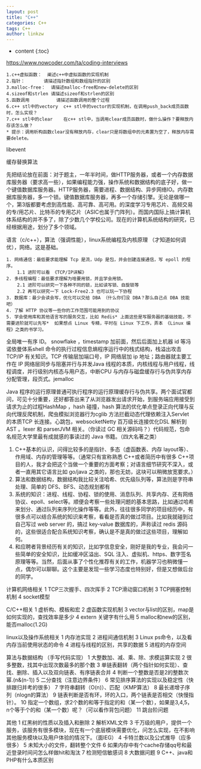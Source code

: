 ```yaml
---
layout: post
title: "C++"
categories: C++
tags: C++
author: linkzw
---
```


* content
{:toc}

https://www.nowcoder.com/ta/coding-interviews

	1.c++虚拟函数：	阐述c++中虚拟函数的实现机制
	2.指针：	 	请描述指针数组和数组指针的区别
	3.malloc-free：	请描述malloc-free和new-delete的区别
	4.sizeof和strlen 请描述sizeof和strlen的区别
	5.函数调用 			请描述函数调用的整个过程
	6.c++ stl中的vectory  c++ stl中的vector的实现机制，在调用push_back成员函数时，怎么实现？
	7.c++ stl中的clear  	在c++ stl中，当调用clear成员函数时，做什么操作？要释放内存该怎么做？
	* 提示：调用析构函数clear没有释放内存，clear只是将数组中的元素置为空了，释放内存需要delete。
libevent


缓存替换算法

先把结论放在前面：对于题主，一年半时间，做HTTP服务器，或者一个内存数据库服务器（要求高一些），如果编程能力强，操作系统和数据结构的底子好，做一个键值数据库服务器。HTTP服务器，需要进程、数据结构、异步网络IO。内存数据库服务器，多一个锁。键值数据库服务器，再多一个存储引擎。无论是做哪一个，第3版都要考虑到高性能、高可靠、高可用。的深度学习专用芯片、高频交易的专/用芯片、比特币的专用芯片（ASIC也属于门阵列）。而国内国际上搞计算机体系结构的并不多了，除了少数几个学校公司。现在的计算机系统结构的研究，已经根据用途，划分了多个领域。


语言（c/c++），算法（强调性能），linux系统编程及内核原理 （才知道如何调优），网络。这是基础。

	1. 网络通信：最低要求能理解 Tcp 是流，Udp 是包，并会创建连接通信，写 epoll 的程序。
		1.1 进阶可以看 《TCP/IP详解》
	2. 多线程编程：最低要求理解为啥要用锁，并且学会用锁。
		2.1 进阶可以研究一下各种不同的锁，比如读写锁、自旋锁等
		2.2 再可以研究一下 Lock-Free2.3 也可以玩一下协程
	3. 数据库：最少会读会写，优化可以交给 DBA （什么你们没 DBA？那么自己点 DBA 技能吧）
	4. 了解 HTTP 协议等一些你的工作范围可能用到的协议
	5. 学会使用库和其他语言写的服务交互，比如 Redis* 上面这些是写服务器的基础技能，不需要进阶就可以先写*  如果想点 Linux 专精，平时在 Linux 下工作，弄本 《Linux 编程》之类的书学习。

全局唯一有序 ID。 snowflake ，timestamp 加前面，然后后面加上机器 id 等冯诺依曼体系shell 命令的执行过程信息熵程序运行中的栈式结构，栈溢出攻击TCP/IP 有关知识。TCP 传输层加端口号，IP 网络层加 ip 地址；路由器就主要工作在 IP 网络层同步与阻塞并行与并发Java 线程的本质，内核线程与用户线程，线程调度，并行级别内核态与用户态，中断CPU 与内存与磁盘缓存行与伪共享内存分配管理，段页式。jemalloc

Java 程序的运行原理普通可执行程序的运行原理缓存行与伪共享。两个面试官都问，可见十分重要，还好都答出来了从浏览器发出请求开始，到服务端应用接受到请求为止的过程HashMap ，hash 碰撞，hash 算法的优化单点登录正向代理与反向代理反爬机制，爬虫模拟浏览器行为cglib 方法拦截动态代理依赖注入Servlet 的本质TCP 长连接。心跳包，websocketNetty 百万级长连接优化DSL 解析到 AST 。lexer 和 parserJVM 相关。（你读过 GC 相关源码吗？）代码规范，包命名规范大学里最有成就感的事读过的 Java 书籍。（四大名著之类）


1. C++基本的认识，问得比较多的是指针、多态（虚函数表、内存 layout等）、作用域、内存的管理等等。（通常只有宣称熟悉 C++或者简历中有很多 C++项目的人，我才会把这个当做一个重要的方面考察；对语言细节研究不深入，或者一直用其它语言比如 go/java 之类的，那也无妨，这块可以稍微放宽要求。）
2. 算法和数据结构，数据结构我比较关注哈希、优先级队列等，算法则是字符串处理、简单的 DFS、BFS、动态规划都有
3. 系统的知识：进程、线程、协程、锁的使用、消息队列、共享内存、还有网络协议、epoll、select等。顺便会考察一些处理问题的基本思路，比如通过哈希来划分、通过队列来序列化操作等等。此外，往往很多同学的项目经历中，有很多点可以结合系统的知识来考察，看看是否真的做过项目。比如我就碰到过自己写过 web server 的，搞过 key-value 数据库的，声称读过 redis 源码的，这些很适合配合系统知识考察，确认是不是真的做过这些项目，理解如何。
4. 和应聘者背景经历有关的知识，比如学信息安全，刚好是我的专业，我会问一些简单的安全知识，比如缓冲区溢出、SQL 注入、虚拟机、https、数字签名原理等等。当然，后面从事了个性化推荐有关的工作，机器学习也稍微懂一点，偶尔可以聊聊。这个主要是发现一些学习态度也特别好，但是又想做后台的同学。


计算机网络相关 
1 TCP三次握手、四次挥手
2 TCP滑动窗口机制
3 TCP拥塞控制机制
4 socket模型

C/C++相关 
1 虚析构、模板和宏
2 虚函数实现机制
3 vector与list的区别，map是如何实现的，查找效率是多少
4 extern 关键字有什么用
5 malloc和new的区别，能否malloc(1.2G)

linux以及操作系统相关 
1 内存池实现
2 进程间通信机制
3 Linux ps命令，以及看内存当前使用状态的命令
4 进程与线程的区别，共享的数据
5 进程的内存空间

算法与数据结构 （手写代码实现） 
1 大整数加、减、乘、除、求模运算实现
2 很多整数，找其中出现次数最多的那个数
3 单链表翻转（两个指针如何实现）、查找、删除、插入以及双向链表、有序链表合并
4 判断一个整数是否是2的整数次幂.(n&(n-1))
5 二分查找（注意边界条件）
6 常见排序算法的实现以及稳定性（快排跟归并考的很多）
7 字符串翻转（O(n)）、匹配（KMP算法）
8 最长递增子序列（nlogn的算法）
9 链表判断是否有环，环的入口，两个链表是否相交（快慢指针）。
10 指定一个数组，求2个数的和等于指定的和（某一个数），如果是3,4,5，n个等于个的和（某一个数）呢？（可以看作背包问题）
11 跳台阶问题

其他 
1 红黑树的性质以及插入和删除
2 解析XML文件
3 千万级的用户，提供一个服务，该服务有很多模块，现在有一个底层模块需要优化，问怎么实现，在不影响其他服务模块以及用户体验的情况下。（面IEG）
4 卡特兰数以及公式推导（应多很多）
5 未知大小的文件，翻转整个文件
6 如果内存中有个cache存储qq号和最近登录时间问怎么样做hit和淘汰
7 检测短信敏感词
8 大数据问题
9 C++、java和PHP有什么本质区别